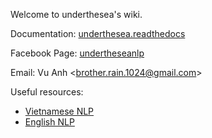 Welcome to underthesea's wiki.

Documentation: [underthesea.readthedocs](https://magizbox-underthesea.readthedocs-hosted.com/en/latest/?badge=latest)

Facebook Page: [undertheseanlp](https://www.facebook.com/undertheseanlp/)

Email: Vu Anh <[brother.rain.1024@gmail.com]()>

Useful resources:

* [Vietnamese NLP](https://github.com/magizbox/underthesea/wiki/Vietnamese-NLP-Tools)
* [English NLP](https://github.com/magizbox/underthesea/wiki/English-NLP-Tools)